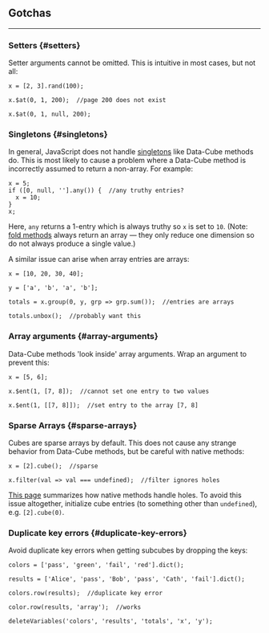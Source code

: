 ## Gotchas

---

### Setters {#setters}

Setter arguments cannot be omitted. This is intuitive in most cases, but not all:

```
x = [2, 3].rand(100);
```
```
x.$at(0, 1, 200);  //page 200 does not exist
```
```
x.$at(0, 1, null, 200);
```

### Singletons {#singletons}

In general, JavaScript does not handle [singletons](?arguments#singletons) like Data-Cube methods do. This is most likely to cause a problem where a Data-Cube method is incorrectly assumed to return a non-array. For example:

```
x = 5;
if ([0, null, ''].any()) {  //any truthy entries?
  x = 10;
}
x;
```

Here, `any` returns a 1-entry which is always truthy so `x` is set to `10`. (Note: [fold methods](?fold) always return an array &mdash; they only reduce one dimension so do not always produce a single value.)

A similar issue can arise when array entries are arrays:

```{.no-output}
x = [10, 20, 30, 40];
```
```{.no-output}
y = ['a', 'b', 'a', 'b'];
```
```
totals = x.group(0, y, grp => grp.sum());  //entries are arrays
```
```
totals.unbox();  //probably want this
```

### Array arguments {#array-arguments}

Data-Cube methods 'look inside' array arguments. Wrap an argument to prevent this:

```
x = [5, 6];
```
```
x.$ent(1, [7, 8]);  //cannot set one entry to two values
```
```
x.$ent(1, [[7, 8]]);  //set entry to the array [7, 8]  
```

### Sparse Arrays {#sparse-arrays}

Cubes are sparse arrays by default. This does not cause any strange behavior from Data-Cube methods, but be careful with native methods:

```
x = [2].cube();  //sparse
```
```
x.filter(val => val === undefined);  //filter ignores holes
```

[This page](http://2ality.com/2015/09/holes-arrays-es6.html) summarizes how native methods handle holes. To avoid this issue altogether, initialize cube entries (to something other than `undefined`), e.g. `[2].cube(0)`.

### Duplicate key errors {#duplicate-key-errors}

Avoid duplicate key errors when getting subcubes by dropping the keys:

```
colors = ['pass', 'green', 'fail', 'red'].dict();
```
```
results = ['Alice', 'pass', 'Bob', 'pass', 'Cath', 'fail'].dict();
```
```
colors.row(results);  //duplicate key error
```
```
color.row(results, 'array');  //works
```

```{.no-input .no-output}
deleteVariables('colors', 'results', 'totals', 'x', 'y');
```